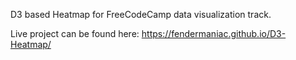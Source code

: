 D3 based Heatmap for FreeCodeCamp data visualization track.  

Live project can be found here: https://fendermaniac.github.io/D3-Heatmap/
 
